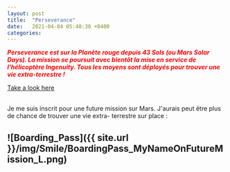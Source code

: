 ```yaml
---
layout: post
title:  "Perseverance"
date:   2021-04-04 05:48:30 +0400
categories: 
---
```

<span style="color: red">***Perseverance est sur la Planète rouge depuis 43 Sols (ou Mars Solar Days). La mission se poursuit avec bientôt la mise en service de l'hélicoptère Ingenuity. Tous les moyens sont déployés pour trouver une vie extra-terrestre !***</span>
<br>

<span><a href="https://mars.nasa.gov/mars2020/" target="_blank">Take a look here</a></span>
<br/><br>

Je me suis inscrit pour une future mission sur Mars. J'aurais peut être plus de chance de trouver une vie extra- terrestre sur place :

![Boarding_Pass]({{ site.url }}/img/Smile/BoardingPass_MyNameOnFutureMission_L.png)
---


